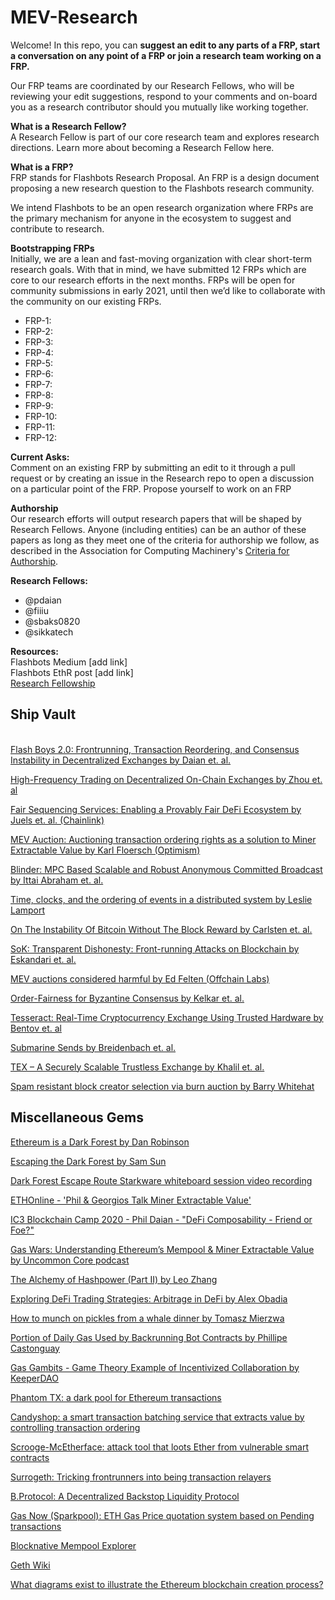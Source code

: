 # MEV-Research

Welcome! In this repo, you can **suggest an edit to any parts of a FRP, start a conversation on any point of a FRP or join a research team working on a FRP.**  

Our FRP teams are coordinated by our Research Fellows, who will be reviewing your edit suggestions, respond to your comments and on-board you as a research contributor should you mutually like working together. 

**What is a Research Fellow?**
</br> A Research Fellow is part of our core research team and explores research directions. Learn more about becoming a Research Fellow here.

**What is a FRP?**
</br> FRP stands for Flashbots Research Proposal. An FRP is a design document proposing a new research question to the Flashbots research community.

We intend Flashbots to be an open research organization where FRPs are the primary mechanism for anyone in the ecosystem to suggest and contribute to research.

**Bootstrapping FRPs**
</br> Initially, we are a lean and fast-moving organization with clear short-term research goals. With that in mind, we have submitted 12 FRPs which are core to our research efforts in the next months. FRPs will be open for community submissions in early 2021, until then we’d like to collaborate with the community on our existing FRPs.

* FRP-1:
* FRP-2:
* FRP-3:
* FRP-4:
* FRP-5:
* FRP-6:
* FRP-7:
* FRP-8:
* FRP-9:
* FRP-10:
* FRP-11:
* FRP-12:


**Current Asks:**
</br> Comment on an existing FRP by submitting an edit to it through a pull request or by creating an issue in the Research repo to open a discussion on a particular point of the FRP.
Propose yourself to work on an FRP

**Authorship**
</br> Our research efforts will output research papers that will be shaped by Research Fellows. Anyone (including entities) can be an author of these papers as long as they meet one of the criteria for authorship we follow, as described in the Association for Computing Machinery's [Criteria for Authorship](https://www.acm.org/publications/policies/authorship).

**Research Fellows:**
* @pdaian
* @fiiiu
* @sbaks0820
* @sikkatech

**Resources:**
</br> Flashbots Medium [add link]
</br> Flashbots EthR post [add link]
</br> [Research Fellowship](https://github.com/flashbots/mev-research/blob/main/research_fellowship.md)



## **Ship Vault**
</br> [Flash Boys 2.0: Frontrunning, Transaction Reordering, and Consensus Instability in Decentralized Exchanges by Daian et. al.](https://arxiv.org/abs/1904.05234)

[High-Frequency Trading on Decentralized On-Chain Exchanges by Zhou et. al](https://arxiv.org/abs/2009.14021)

[Fair Sequencing Services: Enabling a Provably Fair DeFi Ecosystem by Juels et. al. (Chainlink)](https://blog.chain.link/chainlink-fair-sequencing-services-enabling-a-provably-fair-defi-ecosystem/)

[MEV Auction: Auctioning transaction ordering rights as a solution to Miner Extractable Value by Karl Floersch (Optimism)](https://ethresear.ch/t/mev-auction-auctioning-transaction-ordering-rights-as-a-solution-to-miner-extractable-value/6788)

[Blinder: MPC Based Scalable and Robust Anonymous Committed Broadcast by Ittai Abraham et. al.](https://eprint.iacr.org/2020/248)

[Time, clocks, and the ordering of events in a distributed system by Leslie Lamport](https://amturing.acm.org/p558-lamport.pdf)

[On The Instability Of Bitcoin Without The Block Reward by Carlsten et. al.](https://drive.google.com/file/d/1iD0G-7VEJDnnnQWrJ1_Xo_R8vMjCIppk/view?usp=sharing)

[SoK: Transparent Dishonesty: Front-running Attacks on Blockchain by Eskandari et. al.](https://arxiv.org/pdf/1902.05164.pdf)

[MEV auctions considered harmful by Ed Felten (Offchain Labs)](https://medium.com/offchainlabs/mev-auctions-considered-harmful-fa72f61a40ea)

[Order-Fairness for Byzantine Consensus by Kelkar et. al.](https://eprint.iacr.org/2020/269)

[Tesseract: Real-Time Cryptocurrency Exchange Using Trusted Hardware by Bentov et. al](https://eprint.iacr.org/2017/1153.pdf)

[Submarine Sends by Breidenbach et. al.](https://libsubmarine.org/)

[TEX – A Securely Scalable Trustless Exchange by Khalil et. al.](https://eprint.iacr.org/2019/265.pdf)

[Spam resistant block creator selection via burn auction by Barry Whitehat](https://ethresear.ch/t/spam-resistant-block-creator-selection-via-burn-auction/5851)

## Miscellaneous Gems
[Ethereum is a Dark Forest by Dan Robinson](https://medium.com/@danrobinson/ethereum-is-a-dark-forest-ecc5f0505dff)

[Escaping the Dark Forest by Sam Sun](https://samczsun.com/escaping-the-dark-forest/)

[Dark Forest Escape Route Starkware whiteboard session video recording](https://www.crowdcast.io/e/dark-forest-escape-route)

[ETHOnline - 'Phil & Georgios Talk Miner Extractable Value'](https://youtu.be/tv0CkmcoGkM)

[IC3 Blockchain Camp 2020 - Phil Daian - "DeFi Composability - Friend or Foe?"](https://youtu.be/55o-1On5a2U)

[Gas Wars: Understanding Ethereum’s Mempool & Miner Extractable Value by Uncommon Core podcast](https://anchor.fm/uncommoncore/episodes/9-Gas-Wars-Understanding-Ethereums-Mempool--Miner-Extractable-Value-ejtp3j)

[The Alchemy of Hashpower (Part II) by Leo Zhang](https://www.aniccaresearch.tech/blog/the-alchemy-of-hashpower-part-ii)

[Exploring DeFi Trading Strategies: Arbitrage in DeFi by Alex Obadia](https://link.medium.com/Q389Yt3LH9)

[How to munch on pickles from a whale dinner by Tomasz Mierzwa](https://link.medium.com/RavyJlN9oab)

[Portion of Daily Gas Used by Backrunning Bot Contracts by Phillipe Castonguay](https://explore.duneanalytics.com/public/dashboards/FFFpCKoE41bvFpESiyjUIBJfEMt4GoMFwcidNcAh)

[Gas Gambits - Game Theory Example of Incentivized Collaboration by KeeperDAO](https://medium.com/keeperdao/gas-gambits-game-theory-example-of-incentivized-collaboration-9a42e9c9b867)

[Phantom TX: a dark pool for Ethereum transactions](http://phantomtx.com)

[Candyshop: a smart transaction batching service that extracts value by controlling transaction ordering]( https://www.notion.so/CandyShop-Quick-Overview-517b726b0e1c4f06b3fe88f0a0ee1577)

[Scrooge-McEtherface: attack tool that loots Ether from vulnerable smart contracts](https://github.com/b-mueller/scrooge-mcetherface)

[Surrogeth: Tricking frontrunners into being transaction relayers](https://ethresear.ch/t/surrogeth-tricking-frontrunners-into-being-transaction-relayers/6937)

[B.Protocol: A Decentralized Backstop Liquidity Protocol](https://medium.com/b-protocol/b-protocol-b6dd4e3bf9c0)

[Gas Now (Sparkpool): ETH Gas Price quotation system based on Pending transactions](http://www.gasnow.org)

[Blocknative Mempool Explorer](https://explorer.blocknative.com/)

[Geth Wiki](https://geth.ethereum.org/docs/)

[What diagrams exist to illustrate the Ethereum blockchain creation process?](https://ethereum.stackexchange.com/questions/2286/what-diagrams-exist-to-illustrate-the-ethereum-blockchain-creation-process)
